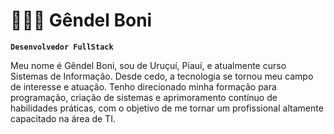# 👩🏻‍💻 Gêndel Boni

**`Desenvolvedor FullStack`**

Meu nome é Gêndel Boni, sou de Uruçuí, Piauí, e atualmente curso Sistemas de Informação. Desde cedo, a tecnologia se tornou meu campo de interesse e atuação. Tenho direcionado minha formação para programação, criação de sistemas e aprimoramento contínuo de habilidades práticas, com o objetivo de me tornar um profissional altamente capacitado na área de TI.
